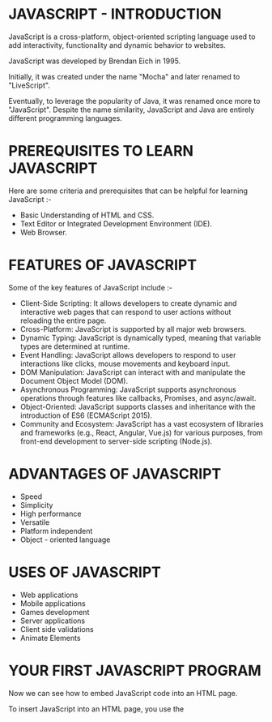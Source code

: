 # JAVASCRIPT - INTRODUCTION

JavaScript is a cross-platform, object-oriented scripting language used to add interactivity, functionality and dynamic behavior to websites.

JavaScript was developed by Brendan Eich in 1995. 

Initially, it was created under the name "Mocha" and later renamed to "LiveScript".

Eventually, to leverage the popularity of Java, it was renamed once more to "JavaScript". Despite the name similarity, JavaScript and Java are entirely different programming languages.

# PREREQUISITES TO LEARN JAVASCRIPT

Here are some criteria and prerequisites that can be helpful for learning JavaScript :-
- Basic Understanding of HTML and CSS. 
- Text Editor or Integrated Development Environment (IDE). 
- Web Browser. 

# FEATURES OF JAVASCRIPT

Some of the key features of JavaScript include :-
- Client-Side Scripting: It allows developers to create dynamic and interactive web pages that can respond to user actions without reloading the entire page.
- Cross-Platform: JavaScript is supported by all major web browsers. 
- Dynamic Typing: JavaScript is dynamically typed, meaning that variable types are determined at runtime. 
- Event Handling: JavaScript allows developers to respond to user interactions like clicks, mouse movements and keyboard input. 
- DOM Manipulation: JavaScript can interact with and manipulate the Document Object Model (DOM). 
- Asynchronous Programming: JavaScript supports asynchronous operations through features like callbacks, Promises, and async/await.
- Object-Oriented: JavaScript supports classes and inheritance with the introduction of ES6 (ECMAScript 2015).
- Community and Ecosystem: JavaScript has a vast ecosystem of libraries and frameworks (e.g., React, Angular, Vue.js) for various purposes, from front-end development to server-side scripting (Node.js).

# ADVANTAGES OF JAVASCRIPT

- Speed
- Simplicity
- High performance
- Versatile
- Platform independent
- Object - oriented language

# USES OF JAVASCRIPT

- Web applications
- Mobile applications
- Games development
- Server applications
- Client side validations
- Animate Elements

# YOUR FIRST JAVASCRIPT PROGRAM

Now we can see how to embed JavaScript code into an HTML page.

To insert JavaScript into an HTML page, you use the <script> element. There are two ways to use the <script> element in an HTML page:

- Embed JavaScript code directly into the HTML page.
- Reference an external JavaScript code file.

### Embed JavaScript code in an HTML page:

Placing JavaScript code inside the <script> element directly is not recommended and should be used only for proof of concept or testing purposes.

    <script>alert('Hello, World!')</script>

In the <script> element, we use the alert() function to display the Hello, World! message.

### Include an external JavaScript file:
To include a JavaScript from an external file:

First, create a file whose extension is .js e.g., app.js and place it in the js subfolder. Note that placing the JavaScript file in the js folder is not required however it is a good practice.

Then, use the URL to the JavasScript source code file in the src attribute of the <script> element.
The following shows the contents of the app.js file:

index.js file:

    alert('Hello, World!');

And the following scrit tag content in helloworld.html file:

    <script src="js/index.js"></script>


If you launch the helloworld.html file in the web browser, you will see an alert that displays the Hello, World! message.

